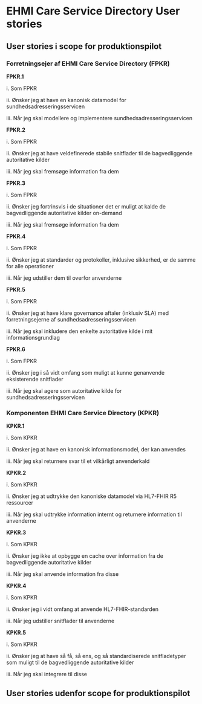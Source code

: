 # EHMI Care Service Directory User stories 

## User stories i scope for produktionspilot

### Forretningsejer af EHMI Care Service Directory (FPKR)

**FPKR.1**

  i. Som FPKR 

  ii. Ønsker jeg at have en kanonisk datamodel for sundhedsadresseringsservicen 

  iii. Når jeg skal modellere og implementere sundhedsadresseringsservicen

**FPKR.2**

  i. Som FPKR 

  ii. Ønsker jeg at have veldefinerede stabile snitflader til de bagvedliggende autoritative kilder

  iii. Når jeg skal fremsøge information fra dem

**FPKR.3**

  i.	Som FPKR 

  ii.	Ønsker jeg fortrinsvis i de situationer det er muligt at kalde de bagvedliggende autoritative kilder on-demand

  iii.	Når jeg skal fremsøge information fra dem

**FPKR.4**

  i.	Som FPKR

  ii.	Ønsker jeg at standarder og protokoller, inklusive sikkerhed, er de samme for alle operationer

  iii.	Når jeg udstiller dem til overfor anvenderne

**FPKR.5**

  i.	Som FPKR

  ii.	Ønsker jeg at have klare governance aftaler (inklusiv SLA) med forretningsejerne af sundhedsadresseringsservicen

  iii.	Når jeg skal inkludere den enkelte autoritative kilde i mit informationsgrundlag

**FPKR.6**

  i.	Som FPKR

  ii.	Ønsker jeg i så vidt omfang som muligt at kunne genanvende eksisterende snitflader

  iii.	Når jeg skal agere som autoritative kilde for sundhedsadresseringsservicen

### Komponenten EHMI Care Service Directory (KPKR)

**KPKR.1**

  i.	Som KPKR 

  ii.	Ønsker jeg at have en kanonisk informationsmodel, der kan anvendes

  iii.	Når jeg skal returnere svar til et vilkårligt anvenderkald

**KPKR.2**

  i.	Som KPKR 

  ii.	Ønsker jeg at udtrykke den kanoniske datamodel via HL7-FHIR R5 ressourcer

  iii.	Når jeg skal udtrykke information internt og returnere information til anvenderne

**KPKR.3**

  i.	Som KPKR 

  ii.	Ønsker jeg ikke at opbygge en cache over information fra de bagvedliggende autoritative kilder

  iii.	Når jeg skal anvende information fra disse

**KPKR.4**

  i.	Som KPKR

  ii.	Ønsker jeg i vidt omfang at anvende HL7-FHIR-standarden

  iii.	Når jeg udstiller snitflader til anvenderne

**KPKR.5**

  i.	Som KPKR

  ii.	Ønsker jeg at have så få, så ens, og så standardiserede snitfladetyper som muligt til de bagvedliggende autoritative kilder

  iii.	Når jeg skal integrere til disse

## User stories udenfor scope for produktionspilot
